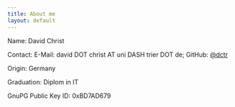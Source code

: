 ```yaml
---
title: About me
layout: default
---
```

Name: David Christ

Contact: E-Mail: david DOT christ AT uni DASH trier DOT de; GitHub: [@dctr](https://github.com/dctr "github.com / dctr")

Origin: Germany

Graduation: Diplom in IT

GnuPG Public Key ID: 0xBD7AD679